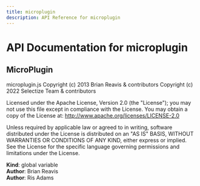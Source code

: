 ```yaml
---
title: microplugin
description: API Reference for microplugin
---
```

# API Documentation for microplugin

        

## MicroPlugin
microplugin.js
Copyright (c) 2013 Brian Reavis & contributors
Copyright (c) 2022 Selectize Team & contributors

Licensed under the Apache License, Version 2.0 (the "License"); you may not use this
file except in compliance with the License. You may obtain a copy of the License at:
http://www.apache.org/licenses/LICENSE-2.0

Unless required by applicable law or agreed to in writing, software distributed under
the License is distributed on an "AS IS" BASIS, WITHOUT WARRANTIES OR CONDITIONS OF
ANY KIND, either express or implied. See the License for the specific language
governing permissions and limitations under the License.

**Kind**: global variable  
**Author**: Brian Reavis   
**Author**: Ris Adams   
